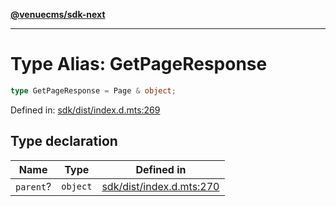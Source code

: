 [**@venuecms/sdk-next**](../Index.md)

***

# Type Alias: GetPageResponse

```ts
type GetPageResponse = Page & object;
```

Defined in: [sdk/dist/index.d.mts:269](https://github.com/venuecms/sdk/blob/fbf02bcc9fd4a34da75d81536c54bdc995edf6c4/packages/sdk/dist/index.d.mts#L269)

## Type declaration

| Name | Type | Defined in |
| ------ | ------ | ------ |
| `parent`? | `object` | [sdk/dist/index.d.mts:270](https://github.com/venuecms/sdk/blob/fbf02bcc9fd4a34da75d81536c54bdc995edf6c4/packages/sdk/dist/index.d.mts#L270) |
